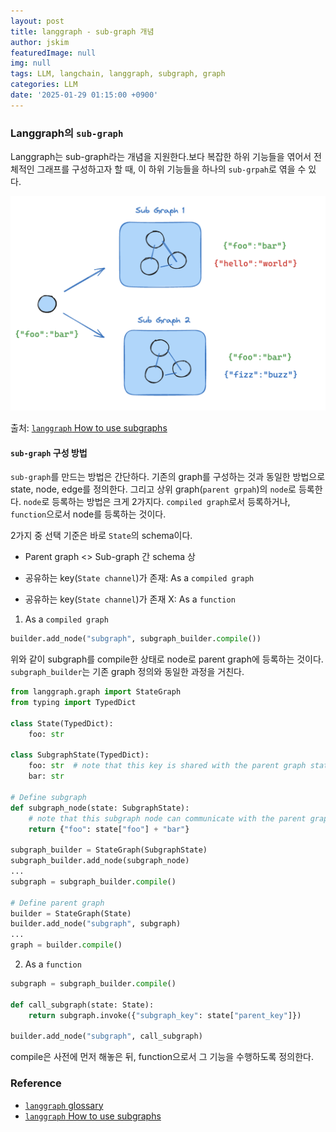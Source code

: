 ```yaml
---
layout: post
title: langgraph - sub-graph 개념
author: jskim
featuredImage: null
img: null
tags: LLM, langchain, langgraph, subgraph, graph
categories: LLM
date: '2025-01-29 01:15:00 +0900'
---
```


### Langgraph의 `sub-graph`

Langgraph는 sub-graph라는 개념을 지원한다.보다 복잡한 하위 기능들을 엮어서 전체적인 그래프를 구성하고자 할 때, 이 하위 기능들을 하나의 `sub-grpah`로 엮을 수 있다.

<img src="../assets/img/llm/langgraph_subgraph1.png" alt="Wrong Path">

출처: [`langgraph` How to use subgraphs](https://langchain-ai.github.io/langgraph/how-tos/subgraph/)

#### `sub-graph` 구성 방법

`sub-graph`를 만드는 방법은 간단하다. 기존의 graph를 구성하는 것과 동일한 방법으로 state, node, edge를 정의한다. 그리고 상위 graph(`parent grpah`)의 `node`로 등록한다.
`node`로 등록하는 방법은 크게 2가지다. `compiled graph`로서 등록하거나, `function`으로서 node를 등록하는 것이다.

2가지 중 선택 기준은 바로 `State`의 schema이다.

- Parent graph <> Sub-graph 간 schema 상 

- 공유하는 key(`State channel`)가 존재: As a `compiled graph`
- 공유하는 key(`State channel`)가 존재 X: As a `function`

1. As a `compiled graph`

```python
builder.add_node("subgraph", subgraph_builder.compile())
```

위와 같이 subgraph를 compile한 상태로 node로 parent graph에 등록하는 것이다. `subgraph_builder`는 기존 graph 정의와 동일한 과정을 거친다.

```python
from langgraph.graph import StateGraph
from typing import TypedDict

class State(TypedDict):
    foo: str

class SubgraphState(TypedDict):
    foo: str  # note that this key is shared with the parent graph state
    bar: str

# Define subgraph
def subgraph_node(state: SubgraphState):
    # note that this subgraph node can communicate with the parent graph via the shared "foo" key
    return {"foo": state["foo"] + "bar"}

subgraph_builder = StateGraph(SubgraphState)
subgraph_builder.add_node(subgraph_node)
...
subgraph = subgraph_builder.compile()

# Define parent graph
builder = StateGraph(State)
builder.add_node("subgraph", subgraph)
...
graph = builder.compile()
```

2. As a `function`

```python
subgraph = subgraph_builder.compile()

def call_subgraph(state: State):
    return subgraph.invoke({"subgraph_key": state["parent_key"]})

builder.add_node("subgraph", call_subgraph)
```

compile은 사전에 먼저 해놓은 뒤, function으로서 그 기능을 수행하도록 정의한다.


### Reference
- [`langgraph` glossary](https://langchain-ai.github.io/langgraph/concepts/low_level/#subgraphs)
- [`langgraph` How to use subgraphs](https://langchain-ai.github.io/langgraph/how-tos/subgraph/)